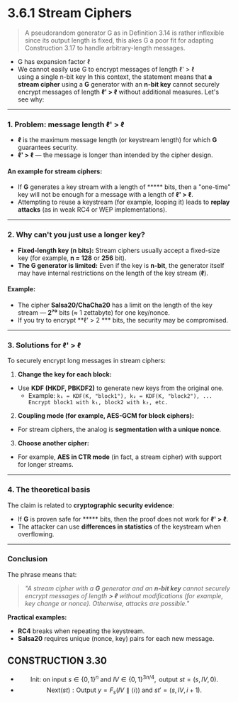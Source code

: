 # 3.6.1 Stream Ciphers
> A pseudorandom generator G as in Definition 3.14 is rather inflexible since its output length is fixed, this akes G a poor fit for adapting Construction 3.17 to handle arbitrary-length messages.

- G has expansion factor ℓ
- We cannot easily use G to encrypt messages of length ℓ' > ℓ    
using a single n-bit key
In this context, the statement means that **a stream cipher** using a **G** generator with an **n-bit key** cannot securely encrypt messages of length **ℓ' > ℓ** without additional measures. Let's see why:

---

### **1. Problem: message length ℓ' > ℓ**
- **ℓ** is the maximum message length (or keystream length) for which **G** guarantees security.  
- **ℓ' > ℓ** — the message is longer than intended by the cipher design.  

#### **An example for stream ciphers:**
- If **G** generates a key stream with a length of ***** bits, then a "one-time" key will not be enough for a message with a length of **ℓ' > ℓ**.  
- Attempting to reuse a keystream (for example, looping it) leads to **replay attacks** (as in weak RC4 or WEP implementations).

---

### **2. Why can't you just use a longer key?**
- **Fixed-length key (n bits):** Stream ciphers usually accept a fixed-size key (for example, **n = 128** or **256** bit).  
- **The G generator is limited:** Even if the key is **n-bit**, the generator itself may have internal restrictions on the length of the key stream (**ℓ**).  

#### **Example:**
- The cipher **Salsa20/ChaCha20** has a limit on the length of the key stream — **2⁷⁰** bits (≈ 1 zettabyte) for one key/nonce.  
- If you try to encrypt **ℓ' > 2 *** bits, the security may be compromised.

---

### **3. Solutions for ℓ' > ℓ**
To securely encrypt long messages in stream ciphers:  
1. **Change the key for each block:**
- Use **KDF (HKDF, PBKDF2)** to generate new keys from the original one.  
   - Example:
``
     k₁ = KDF(K, "block1"), k₂ = KDF(K, "block2"), ...
Encrypt block1 with k₁, block2 with k₂, etc.
``  
2. **Coupling mode (for example, AES-GCM for block ciphers):**
- For stream ciphers, the analog is **segmentation with a unique nonce**.  
3. **Choose another cipher:**
- For example, **AES in CTR mode** (in fact, a stream cipher) with support for longer streams.

---

### **4. The theoretical basis**
The claim is related to **cryptographic security evidence**:  
- If **G** is proven safe for ***** bits, then the proof does not work for **ℓ' > ℓ**.  
- The attacker can use **differences in statistics** of the keystream when overflowing.

---

### **Conclusion**  
The phrase means that:
> *"A stream cipher with a **G** generator and an **n-bit key** cannot securely encrypt messages of length **> ℓ** without modifications (for example, key change or nonce). Otherwise, attacks are possible."*

**Practical examples:**  
- **RC4** breaks when repeating the keystream.  
- **Salsa20** requires unique (nonce, key) pairs for each new message.  



## CONSTRUCTION 3.30
- $$\text{Init: on input } s \in \{0,1\}^n \text{ and } IV \in \{0,1\}^{3n/4}, \text{ output } st = (s, IV, 0).$$
- $$\text{Next}(st): \text{Output } y = F_s(IV \parallel \langle i \rangle) \text{ and } st' = (s, IV, i+1).$$